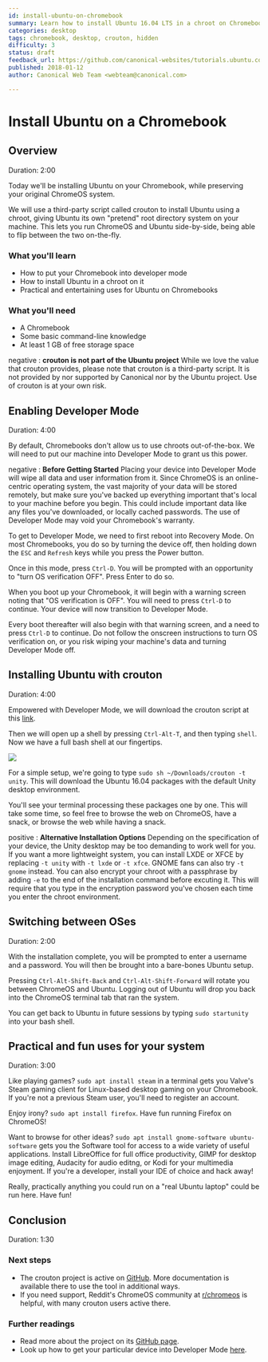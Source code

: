 ```yaml
---
id: install-ubuntu-on-chromebook
summary: Learn how to install Ubuntu 16.04 LTS in a chroot on Chromebooks, using the third-party crouton tool.
categories: desktop
tags: chromebook, desktop, crouton, hidden
difficulty: 3
status: draft
feedback_url: https://github.com/canonical-websites/tutorials.ubuntu.com/issues
published: 2018-01-12
author: Canonical Web Team <webteam@canonical.com>

---
```


# Install Ubuntu on a Chromebook

## Overview
Duration: 2:00

Today we'll be installing Ubuntu on your Chromebook, while preserving your original ChromeOS system.

We will use a third-party script called crouton to install Ubuntu using a chroot, giving Ubuntu its own "pretend" root directory system on your machine. This lets you run ChromeOS and Ubuntu side-by-side, being able to flip between the two on-the-fly.


### What you'll learn

- How to put your Chromebook into developer mode
- How to install Ubuntu in a chroot on it
- Practical and entertaining uses for Ubuntu on Chromebooks

### What you'll need

- A Chromebook
- Some basic command-line knowledge
- At least 1 GB of free storage space

negative
: **crouton is not part of the Ubuntu project**
While we love the value that crouton provides, please note that crouton is a third-party script. It is not provided by nor supported by Canonical nor by the Ubuntu project. Use of crouton is at your own risk.

## Enabling Developer Mode
Duration: 4:00

By default, Chromebooks don't allow us to use chroots out-of-the-box. We will need to put our machine into Developer Mode to grant us this power.

negative
: **Before Getting Started**
Placing your device into Developer Mode will wipe all data and user information from it. Since ChromeOS is an online-centric operating system, the vast majority of your data will be stored remotely, but make sure you've backed up everything important that's local to your machine before you begin. This could include important data like any files you've downloaded, or locally cached passwords.
The use of Developer Mode may void your Chromebook's warranty.

To get to Developer Mode, we need to first reboot into Recovery Mode. On most Chromebooks, you do so by turning the device off, then holding down the `ESC` and `Refresh` keys while you press the Power button.

Once in this mode, press `Ctrl-D`. You will be prompted with an opportunity to "turn OS verification OFF". Press Enter to do so.

When you boot up your Chromebook, it will begin with a warning screen noting that "OS verification is OFF". You will need to press `Ctrl-D` to continue. Your device will now transition to Developer Mode.

Every boot thereafter will also begin with that warning screen, and a need to press `Ctrl-D` to continue. Do not follow the onscreen instructions to turn OS verification on, or you risk wiping your machine's data and turning Developer Mode off.

## Installing Ubuntu with crouton
Duration: 4:00

Empowered with Developer Mode, we will download the crouton script at this [link](https://goo.gl/fd3zc).

Then we will open up a shell by pressing `Ctrl-Alt-T`, and then typing `shell`. Now we have a full bash shell at our fingertips.

![](https://assets.ubuntu.com/v1/8ce6c5e1-Screenshot+2018-01-16+at+14.46.00.png)

For a simple setup, we're going to type `sudo sh ~/Downloads/crouton -t unity`. This will download the Ubuntu 16.04 packages with the default Unity desktop environment.

You'll see your terminal processing these packages one by one. This will take some time, so feel free to browse the web on ChromeOS, have a snack, or browse the web while having a snack.

positive
: **Alternative Installation Options**
Depending on the specification of your device, the Unity desktop may be too demanding to work well for you. If you want a more lightweight system, you can install LXDE or XFCE by replacing `-t unity` with `-t lxde` or `-t xfce`. GNOME fans can also try `-t gnome` instead.
You can also encrypt your chroot with a passphrase by adding `-e` to the end of the installation command before excuting it. This will require that you type in the encryption password you've chosen each time you enter the chroot environment.

## Switching between OSes
Duration: 2:00

With the installation complete, you will be prompted to enter a username and a password. You will then be brought into a bare-bones Ubuntu setup. 

Pressing `Ctrl-Alt-Shift-Back` and `Ctrl-Alt-Shift-Forward` will rotate you between ChromeOS and Ubuntu. Logging out of Ubuntu will drop you back into the ChromeOS terminal tab that ran the system.

You can get back to Ubuntu in future sessions by typing `sudo startunity` into your bash shell.

## Practical and fun uses for your system
Duration: 3:00

Like playing games? `sudo apt install steam` in a terminal gets you Valve's Steam gaming client for Linux-based desktop gaming on your Chromebook. If you're not a previous Steam user, you'll need to register an account.

Enjoy irony? `sudo apt install firefox`. Have fun running Firefox on ChromeOS!

Want to browse for other ideas? `sudo apt install gnome-software ubuntu-software` gets you the Software tool for access to a wide variety of useful applications. Install LibreOffice for full office productivity, GIMP for desktop image editing, Audacity for audio editng, or Kodi for your multimedia enjoyment. If you're a developer, install your IDE of choice and hack away!

Really, practically anything you could run on a "real Ubuntu laptop" could be run here. Have fun!

## Conclusion
Duration: 1:30

### Next steps

* The crouton project is active on [GitHub](https://github.com/dnschneid/crouton). More documentation is available there to use the tool in additional ways. 
* If you need support, Reddit's ChromeOS community at [r/chromeos](https://www.reddit.com/r/chromeos/) is helpful, with many crouton users active there.

### Further readings

* Read more about the project on its [GitHub page](https://github.com/dnschneid/crouton).
* Look up how to get your particular device into Developer Mode [here](https://www.chromium.org/chromium-os/developer-information-for-chrome-os-devices).

